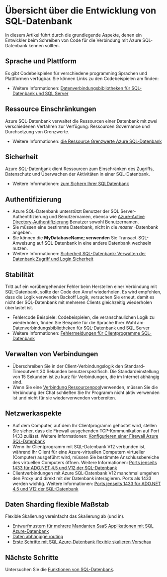 <properties
    pageTitle="SQL-Datenbank entwickeln Übersicht | Microsoft Azure"
    description="Informationen Sie zu verfügbaren Connectivity-Bibliotheken und bewährte Methoden für Applikationen Herstellen einer Verbindung mit einer SQL-Datenbank."
    services="sql-database"
    documentationCenter=""
    authors="annemill"
    manager="jhubbard"
    editor="genemi"/>


<tags
    ms.service="sql-database"
    ms.workload="data-management"
    ms.tgt_pltfrm="na"
    ms.devlang="na"
    ms.topic="article"
    ms.date="08/17/2016"
    ms.author="annemill"/>

# <a name="sql-database-development-overview"></a>Übersicht über die Entwicklung von SQL-Datenbank
In diesem Artikel führt durch die grundlegende Aspekte, denen ein Entwickler beim Schreiben von Code für die Verbindung mit Azure SQL-Datenbank kennen sollten.

## <a name="language-and-platform"></a>Sprache und Plattform
Es gibt Codebeispielen für verschiedene programming Sprachen und Plattformen verfügbar. Sie können Links zu den Codebeispielen am finden: 

* Weitere Informationen: [Datenverbindungsbibliotheken für SQL-Datenbank und SQL Server](sql-database-libraries.md)

## <a name="resource-limitations"></a>Ressource Einschränkungen
Azure SQL-Datenbank verwaltet die Ressourcen einer Datenbank mit zwei verschiedenen Verfahren zur Verfügung: Ressourcen Governance und Durchsetzung von Grenzwerte.

* Weitere Informationen: [die Ressource Grenzwerte Azure SQL-Datenbank](sql-database-resource-limits.md)

## <a name="security"></a>Sicherheit
Azure SQL-Datenbank dient Ressourcen zum Einschränken des Zugriffs, Datenschutz und Überwachen der Aktivitäten in einer SQL-Datenbank.

* Weitere Informationen: [zum Sichern Ihrer SQL­Datenbank](sql-database-security.md)

## <a name="authentication"></a>Authentifizierung
* Azure SQL-Datenbank unterstützt Benutzer der SQL Server-Authentifizierung und Benutzernamen, ebenso wie [Azure-Active Directory-Authentifizierung](sql-database-aad-authentication.md) Benutzer sowohl Benutzernamen.
* Sie müssen eine bestimmte Datenbank, nicht in die *master* -Datenbank angeben.
* Sie können die **MyDatabaseName; verwenden** Sie Transact-SQL-Anweisung auf SQL-Datenbank in eine andere Datenbank wechseln nutzen.
* Weitere Informationen: [Sicherheit SQL-Datenbank: Verwalten der Datenbank Zugriff und Login Sicherheit](sql-database-manage-logins.md)

## <a name="resiliency"></a>Stabilität
Tritt auf ein vorübergehender Fehler beim Herstellen einer Verbindung mit SQL-Datenbank, sollte der Code den Anruf wiederholen.  Es wird empfohlen, dass die Logik verwenden Backoff Logik, versuchen Sie erneut, damit es nicht der SQL-Datenbank mit mehreren Clients gleichzeitig wiederholen überlastet ist.

* Fehlercode Beispiele: Codebeispielen, die veranschaulichen Logik zu wiederholen, finden Sie Beispiele für die Sprache Ihrer Wahl am: [Datenverbindungsbibliotheken für SQL-Datenbank und SQL Server](sql-database-libraries.md)
* Weitere Informationen: [Fehlermeldungen für Clientprogramme SQL-Datenbank](sql-database-develop-error-messages.md)

## <a name="managing-connections"></a>Verwalten von Verbindungen
* Überschreiben Sie in der Client-Verbindungslogik den Standard-Timeoutwert 30 Sekunden benutzerspezifisch.  Die Standardeinstellung von 15 Sekunden ist zu kurz für Verbindungen, die im Internet abhängig sind.
* Wenn Sie eine [Verbindung Ressourcenpool](http://msdn.microsoft.com/library/8xx3tyca.aspx)verwenden, müssen Sie die Verbindung der Chat schließen Sie Ihr Programm nicht aktiv verwenden ist und nicht für sie wiederverwenden vorbereiten.

## <a name="network-considerations"></a>Netzwerkaspekte
* Auf dem Computer, auf dem Ihr Clientprogramm gehostet wird, stellen Sie sicher, dass die Firewall ausgehenden TCP-Kommunikation auf Port 1433 zulässt.  Weitere Informationen: [Konfigurieren einer Firewall Azure SQL-Datenbank](sql-database-configure-firewall-settings.md)
* Wenn Ihr Clientprogramm mit SQL-Datenbank V12 verbunden ist, während Ihr Client für eine Azure-virtuellen Computern virtueller (Computer) ausgeführt wird, müssen Sie bestimmte Anschlussbereiche des virtuellen Computers öffnen. Weitere Informationen: [Ports jenseits 1433 für ADO.NET 4.5 und V12 der SQL-Datenbank](sql-database-develop-direct-route-ports-adonet-v12.md)
* Clientverbindungen mit Azure SQL-Datenbank V12 manchmal umgehen den Proxy und direkt mit der Datenbank interagieren. Ports als 1433 werden wichtig. Weitere Informationen: [Ports jenseits 1433 für ADO.NET 4.5 und V12 der SQL-Datenbank](sql-database-develop-direct-route-ports-adonet-v12.md)

## <a name="data-sharding-with-elastic-scale"></a>Daten Sharding flexible Maßstab
Flexible Skalierung vereinfacht das Skalierung ab (und in). 

* [Entwurfmustern für mehrere Mandanten SaaS Applikationen mit SQL Azure-Datenbank](sql-database-design-patterns-multi-tenancy-saas-applications.md)
* [Daten abhängige routing](sql-database-elastic-scale-data-dependent-routing.md)
* [Erste Schritte mit SQL Azure-Datenbank flexible skalieren Vorschau](sql-database-elastic-scale-get-started.md)

## <a name="next-steps"></a>Nächste Schritte

Untersuchen Sie die [Funktionen von SQL-Datenbank](https://azure.microsoft.com/services/sql-database/).
